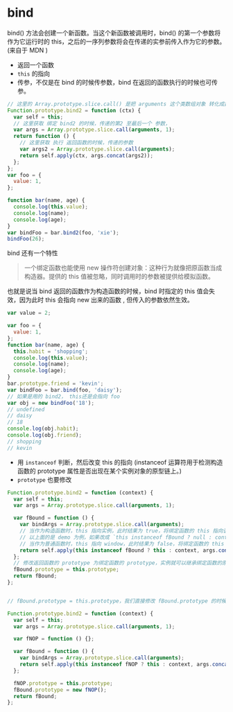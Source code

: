 # bind

bind() 方法会创建一个新函数。当这个新函数被调用时，bind() 的第一个参数将作为它运行时的 this，之后的一序列参数将会在传递的实参前传入作为它的参数。(来自于 MDN )

- 返回一个函数
- `this` 的指向
- 传参，不仅是在 bind 的时候传参数，bind 在返回的函数执行的时候也可传参。

```js
// 这里的 Array.prototype.slice.call() 是把 arguments 这个类数组对象 转化成数组
Function.prototype.bind2 = function (ctx) {
  var self = this;
  // 这里获取 绑定 bind2 的时候，传递的第2 至最后一个 参数，
  var args = Array.prototype.slice.call(arguments, 1);
  return function () {
    // 这里获取 执行 返回函数的时候，传递的参数
    var args2 = Array.prototype.slice.call(arguments);
    return self.apply(ctx, args.concat(args2));
  };
};
var foo = {
  value: 1,
};

function bar(name, age) {
  console.log(this.value);
  console.log(name);
  console.log(age);
}
var bindFoo = bar.bind2(foo, 'xie');
bindFoo(26);
```

bind 还有一个特性

> 一个绑定函数也能使用 new 操作符创建对象：这种行为就像把原函数当成构造器。提供的 this 值被忽略，同时调用时的参数被提供给模拟函数。

也就是说当 bind 返回的函数作为构造函数的时候，bind 时指定的 this 值会失效，因为此时 this 会指向 new 出来的函数 , 但传入的参数依然生效。

```js
var value = 2;

var foo = {
  value: 1,
};
function bar(name, age) {
  this.habit = 'shopping';
  console.log(this.value);
  console.log(name);
  console.log(age);
}
bar.prototype.friend = 'kevin';
var bindFoo = bar.bind(foo, 'daisy');
// 如果是用的 bind2， this还是会指向 foo
var obj = new bindFoo('18');
// undefined
// daisy
// 18
console.log(obj.habit);
console.log(obj.friend);
// shopping
// kevin
```

- 用 `instanceof` 判断，然后改变 this 的指向 (instanceof 运算符用于检测构造函数的 prototype 属性是否出现在某个实例对象的原型链上。)
- `prototype` 也要修改

```js
Function.prototype.bind2 = function (context) {
  var self = this;
  var args = Array.prototype.slice.call(arguments, 1);

  var fBound = function () {
    var bindArgs = Array.prototype.slice.call(arguments);
    // 当作为构造函数时，this 指向实例，此时结果为 true，将绑定函数的 this 指向该实例，可以让实例获得来自绑定函数的值
    // 以上面的是 demo 为例，如果改成 `this instanceof fBound ? null : context`，实例只是一个空对象，将 null 改成 this ，实例会具有 habit 属性
    // 当作为普通函数时，this 指向 window，此时结果为 false，将绑定函数的 this 指向 context
    return self.apply(this instanceof fBound ? this : context, args.concat(bindArgs));
  };
  // 修改返回函数的 prototype 为绑定函数的 prototype，实例就可以继承绑定函数的原型中的值
  fBound.prototype = this.prototype;
  return fBound;
};


// fBound.prototype = this.prototype，我们直接修改 fBound.prototype 的时候，也会直接修改绑定函数的 prototype。

Function.prototype.bind2 = function (context) {
  var self = this;
  var args = Array.prototype.slice.call(arguments, 1);

  var fNOP = function () {};

  var fBound = function () {
    var bindArgs = Array.prototype.slice.call(arguments);
    return self.apply(this instanceof fNOP ? this : context, args.concat(bindArgs));
  };

  fNOP.prototype = this.prototype;
  fBound.prototype = new fNOP();
  return fBound;
};
```
